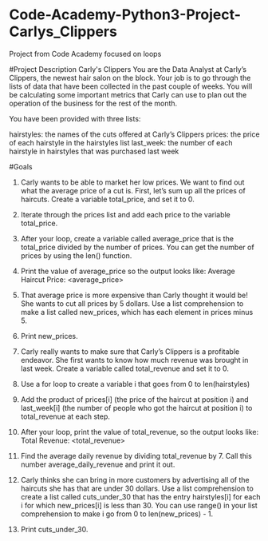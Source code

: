 # Code-Academy-Python3-Project-Carlys_Clippers
Project from Code Academy focused on loops

#Project Description
Carly's Clippers
You are the Data Analyst at Carly’s Clippers, the newest hair salon on the block. Your job is to go through the lists of data that have been collected in the past couple of weeks. You will be calculating some important metrics that Carly can use to plan out the operation of the business for the rest of the month.

You have been provided with three lists:

hairstyles: the names of the cuts offered at Carly’s Clippers
prices: the price of each hairstyle in the hairstyles list
last_week: the number of each hairstyle in hairstyles that was purchased last week

#Goals

1. Carly wants to be able to market her low prices. We want to find out what the average price of a cut is.
First, let’s sum up all the prices of haircuts. Create a variable total_price, and set it to 0.

2. Iterate through the prices list and add each price to the variable total_price.

3. After your loop, create a variable called average_price that is the total_price divided by the number of prices.
You can get the number of prices by using the len() function.

4. Print the value of average_price so the output looks like:
Average Haircut Price: <average_price>

5. That average price is more expensive than Carly thought it would be! She wants to cut all prices by 5 dollars.
Use a list comprehension to make a list called new_prices, which has each element in prices minus 5.

6. Print new_prices.

7. Carly really wants to make sure that Carly’s Clippers is a profitable endeavor. She first wants to know how much revenue was brought in last week.
Create a variable called total_revenue and set it to 0.

8. Use a for loop to create a variable i that goes from 0 to len(hairstyles)

9. Add the product of prices[i] (the price of the haircut at position i) and last_week[i] (the number of people who got the haircut at position i) to total_revenue at each step.

10. After your loop, print the value of total_revenue, so the output looks like:
Total Revenue: <total_revenue>

11. Find the average daily revenue by dividing total_revenue by 7. Call this number average_daily_revenue and print it out.

12. Carly thinks she can bring in more customers by advertising all of the haircuts she has that are under 30 dollars.
Use a list comprehension to create a list called cuts_under_30 that has the entry hairstyles[i] for each i for which new_prices[i] is less than 30.
You can use range() in your list comprehension to make i go from 0 to len(new_prices) - 1.

13. Print cuts_under_30.
